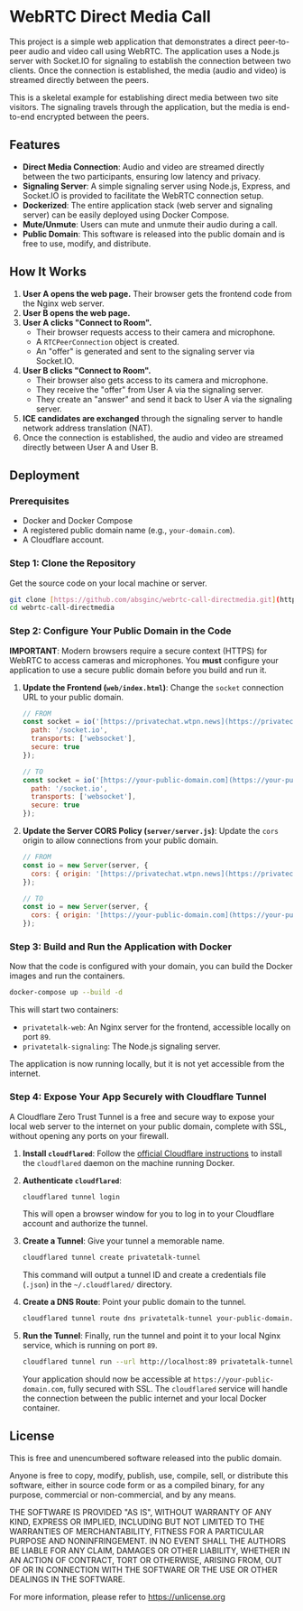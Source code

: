 # WebRTC Direct Media Call

This project is a simple web application that demonstrates a direct peer-to-peer audio and video call using WebRTC. The application uses a Node.js server with Socket.IO for signaling to establish the connection between two clients. Once the connection is established, the media (audio and video) is streamed directly between the peers.

This is a skeletal example for establishing direct media between two site visitors. The signaling travels through the application, but the media is end-to-end encrypted between the peers.

## Features

* **Direct Media Connection**: Audio and video are streamed directly between the two participants, ensuring low latency and privacy.
* **Signaling Server**: A simple signaling server using Node.js, Express, and Socket.IO is provided to facilitate the WebRTC connection setup.
* **Dockerized**: The entire application stack (web server and signaling server) can be easily deployed using Docker Compose.
* **Mute/Unmute**: Users can mute and unmute their audio during a call.
* **Public Domain**: This software is released into the public domain and is free to use, modify, and distribute.

## How It Works

1.  **User A opens the web page.** Their browser gets the frontend code from the Nginx web server.
2.  **User B opens the web page.**
3.  **User A clicks "Connect to Room".**
    * Their browser requests access to their camera and microphone.
    * A `RTCPeerConnection` object is created.
    * An "offer" is generated and sent to the signaling server via Socket.IO.
4.  **User B clicks "Connect to Room".**
    * Their browser also gets access to its camera and microphone.
    * They receive the "offer" from User A via the signaling server.
    * They create an "answer" and send it back to User A via the signaling server.
5.  **ICE candidates are exchanged** through the signaling server to handle network address translation (NAT).
6.  Once the connection is established, the audio and video are streamed directly between User A and User B.

## Deployment

### Prerequisites

* Docker and Docker Compose
* A registered public domain name (e.g., `your-domain.com`).
* A Cloudflare account.

### Step 1: Clone the Repository

Get the source code on your local machine or server.

```bash
git clone [https://github.com/absginc/webrtc-call-directmedia.git](https://github.com/absginc/webrtc-call-directmedia.git)
cd webrtc-call-directmedia
```

### Step 2: Configure Your Public Domain in the Code

**IMPORTANT**: Modern browsers require a secure context (HTTPS) for WebRTC to access cameras and microphones. You **must** configure your application to use a secure public domain before you build and run it.

1.  **Update the Frontend (`web/index.html`)**:
    Change the `socket` connection URL to your public domain.

    ```javascript
    // FROM
    const socket = io('[https://privatechat.wtpn.news](https://privatechat.wtpn.news)', {
      path: '/socket.io',
      transports: ['websocket'],
      secure: true
    });

    // TO
    const socket = io('[https://your-public-domain.com](https://your-public-domain.com)', { // <-- Change this
      path: '/socket.io',
      transports: ['websocket'],
      secure: true
    });
    ```

2.  **Update the Server CORS Policy (`server/server.js`)**:
    Update the `cors` origin to allow connections from your public domain.

    ```javascript
    // FROM
    const io = new Server(server, {
      cors: { origin: '[https://privatechat.wtpn.news](https://privatechat.wtpn.news)', methods: ['GET', 'POST'] }
    });

    // TO
    const io = new Server(server, {
      cors: { origin: '[https://your-public-domain.com](https://your-public-domain.com)', methods: ['GET', 'POST'] } // <-- Change this
    });
    ```

### Step 3: Build and Run the Application with Docker

Now that the code is configured with your domain, you can build the Docker images and run the containers.

```bash
docker-compose up --build -d
```

This will start two containers:
* `privatetalk-web`: An Nginx server for the frontend, accessible locally on port `89`.
* `privatetalk-signaling`: The Node.js signaling server.

The application is now running locally, but it is not yet accessible from the internet.

### Step 4: Expose Your App Securely with Cloudflare Tunnel

A Cloudflare Zero Trust Tunnel is a free and secure way to expose your local web server to the internet on your public domain, complete with SSL, without opening any ports on your firewall.

1.  **Install `cloudflared`**: Follow the [official Cloudflare instructions](https://developers.cloudflare.com/cloudflare-one/connections/connect-networks/install-and-setup/installation/) to install the `cloudflared` daemon on the machine running Docker.

2.  **Authenticate `cloudflared`**:
    ```bash
    cloudflared tunnel login
    ```
    This will open a browser window for you to log in to your Cloudflare account and authorize the tunnel.

3.  **Create a Tunnel**:
    Give your tunnel a memorable name.
    ```bash
    cloudflared tunnel create privatetalk-tunnel
    ```
    This command will output a tunnel ID and create a credentials file (`.json`) in the `~/.cloudflared/` directory.

4.  **Create a DNS Route**:
    Point your public domain to the tunnel.
    ```bash
    cloudflared tunnel route dns privatetalk-tunnel your-public-domain.com
    ```

5.  **Run the Tunnel**:
    Finally, run the tunnel and point it to your local Nginx service, which is running on port `89`.
    ```bash
    cloudflared tunnel run --url http://localhost:89 privatetalk-tunnel
    ```
    Your application should now be accessible at `https://your-public-domain.com`, fully secured with SSL. The `cloudflared` service will handle the connection between the public internet and your local Docker container.

## License

This is free and unencumbered software released into the public domain.

Anyone is free to copy, modify, publish, use, compile, sell, or distribute this software, either in source code form or as a compiled binary, for any purpose, commercial or non-commercial, and by any means.

THE SOFTWARE IS PROVIDED "AS IS", WITHOUT WARRANTY OF ANY KIND, EXPRESS OR IMPLIED, INCLUDING BUT NOT LIMITED TO THE WARRANTIES OF MERCHANTABILITY, FITNESS FOR A PARTICULAR PURPOSE AND NONINFRINGEMENT. IN NO EVENT SHALL THE AUTHORS BE LIABLE FOR ANY CLAIM, DAMAGES OR OTHER LIABILITY, WHETHER IN AN ACTION OF CONTRACT, TORT OR OTHERWISE, ARISING FROM, OUT OF OR IN CONNECTION WITH THE SOFTWARE OR THE USE OR OTHER DEALINGS IN THE SOFTWARE.

For more information, please refer to <https://unlicense.org>



